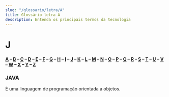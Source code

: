 ```yaml
---
slug: "/glossario/letra/A"
title: Glossário letra A
description: Entenda os principais termos da tecnologia
---
```


# J

#### [A](./A) – [B](./B) – [C](./C) – [D](./D) – [E](./E) – [F](./F) – [G](./G) – [H](./H) – [I](./I) – [J](./J) – [K](./K) – [L](./L) – [M](./M) – [N](./N) – [O](./O) – [P](./P) – [Q](./Q) – [R](./R) – [S](./S) – [T](./T) – [U](./U) – [V](./V) – [W](./W) – [X](./X) – [Y](./Y) – [Z](./Z)

### JAVA

É uma linguagem de programação orientada a objetos.
